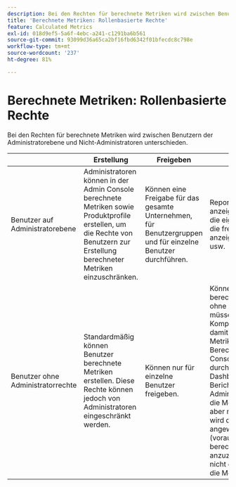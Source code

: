 ```yaml
---
description: Bei den Rechten für berechnete Metriken wird zwischen Benutzern der Administratorebene und Nicht-Administratoren unterschieden.
title: 'Berechnete Metriken: Rollenbasierte Rechte'
feature: Calculated Metrics
exl-id: 018d9ef5-5a6f-4ebc-a241-c1291ba6b561
source-git-commit: 93099d36a65ca2bf16fbd6342f01bfecdc8c798e
workflow-type: tm+mt
source-wordcount: '237'
ht-degree: 81%

---
```


# Berechnete Metriken: Rollenbasierte Rechte

Bei den Rechten für berechnete Metriken wird zwischen Benutzern der Administratorebene und Nicht-Administratoren unterschieden.

|  | Erstellung | Freigeben | Anzeigen/Verwalten | Genehmigen | Übernehmen |
|--- |--- |--- |--- |--- |--- |
| Benutzer auf Administratorebene | Administratoren können in der Admin Console berechnete Metriken sowie Produktprofile erstellen, um die Rechte von Benutzern zur Erstellung berechneter Metriken einzuschränken. | Können eine Freigabe für das gesamte Unternehmen, für Benutzergruppen und für einzelne Benutzer durchführen. | Report Builder: Kann anzeigen/bearbeiten/löschen/etc. die eigenen berechneten sowie die freigegeben Metriken anzeigen/bearbeiten/löschen usw. | Können berechnete Metriken als autorisiert genehmigen. | Können beliebige berechnete Metriken innerhalb der gesamten Organisation anwenden. |
| Benutzer ohne Administratorrechte | Standardmäßig können Benutzer berechnete Metriken erstellen. Diese Rechte können jedoch von Administratoren eingeschränkt werden. | Können nur für einzelne Benutzer freigeben. | Können nur nur ihre eigenen berechneten Metriken. Benutzer ohne Administratorrechte müssen Zugriff auf alle Komponentenereignisse haben, damit sie eine freigegebene Metrik sehen können (die Berechtigungen in der Admin Console werden weiterhin durchgesetzt).  Wenn ein Dashboard oder ein terminierter Bericht für einen Nicht-Administrator freigegeben wird, die Metrik für diesen Benutzer aber nicht freigegeben wurde, wird der Bericht mit angewendeter Metrik ausgeführt (vorausgesetzt, der Benutzer ist berechtigt, die Ereignisse anzuzeigen). Er kann allerdings nicht die Definition anzeigen oder die Metrik bearbeiten. | Können ausschließlich genehmigte berechnete Metriken nutzen. Können keine Metriken als genehmigt markieren. | Können ihre eigenen berechneten Metriken und Segmente, die für sie freigegeben wurden, anwenden. |
